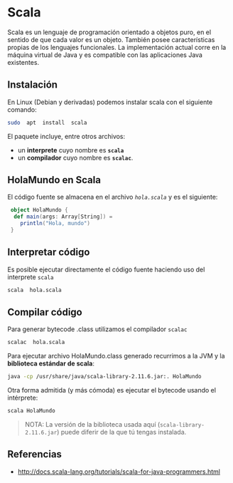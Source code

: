 # Scala

Scala es un lenguaje de programación orientado a objetos puro, en el sentido de que cada valor es un objeto. También posee características propias de los lenguajes funcionales. La implementación actual corre en la máquina virtual de Java y es compatible con las aplicaciones Java existentes.

## Instalación

En Linux (Debian y derivadas) podemos instalar scala con el siguiente comando:

```bash
sudo  apt  install  scala
```

El paquete incluye, entre otros archivos: 

- un **interprete** cuyo nombre es **`scala`**
- un **compilador** cuyo nombre es **`scalac`**. 


## HolaMundo en Scala

El código fuente se almacena en el archivo *`hola.scala`* y es el siguiente:

```scala
 object HolaMundo {
  def main(args: Array[String]) =
    println("Hola, mundo")
 }
 ```
 
 ## Interpretar código
 
 Es posible ejecutar directamente el código fuente haciendo uso del interprete `scala`
 
```bash
scala  hola.scala
```
 
 
 ## Compilar código
 
Para generar bytecode .class utilizamos el compilador `scalac`

```bash
scalac  hola.scala
```

Para ejecutar archivo HolaMundo.class generado recurrimos a la JVM y la **biblioteca estándar de scala**:

```bash
java -cp /usr/share/java/scala-library-2.11.6.jar:. HolaMundo
```

Otra forma admitida (y más cómoda) es ejecutar el bytecode usando el intérprete: 

```bash
scala HolaMundo 
```

> NOTA: La versión de la biblioteca usada aquí (`scala-library-2.11.6.jar`) puede diferir de la que tú tengas instalada.

## Referencias

- http://docs.scala-lang.org/tutorials/scala-for-java-programmers.html
